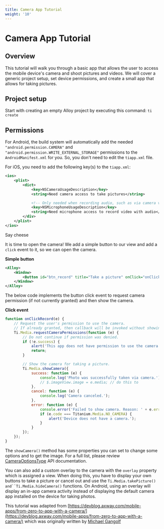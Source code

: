 ```yaml
---
title: Camera App Tutorial
weight: '10'
---
```


# Camera App Tutorial

## Overview

This tutorial will walk you through a basic app that allows the user to access the mobile device's camera and shoot pictures and videos. We will cover a generic project setup, set device permissions, and create a small app that allows for taking pictures.

## Project setup

Start with creating an empty Alloy project by executing this command: `ti create`

## Permissions

For Android, the build system will automatically add the needed `"android.permission.CAMERA"` and `"android.permission.WRITE_EXTERNAL_STORAGE"` permissions to the `AndroidManifest.xml` for you. So, you don't need to edit the `tiapp.xml` file.

For iOS, you need to add the following key(s) to the `tiapp.xml`:

```xml
<ios>
    <plist>
        <dict>
            <key>NSCameraUsageDescription</key>
            <string>Need camera access to take pictures</string>

            <!-- Only needed when recording audio, such as via camera video capture. -->
            <key>NSMicrophoneUsageDescription</key>
            <string>Need microphone access to record video with audio</string>
        </div>
    </plist>
</ios>
```

Say cheese

It is time to open the camera! We add a simple button to our view and add a `click` event to it, so we can open the camera.

**Simple button**

```xml
<Alloy>
    <Window>
        <Button id="btn_record" title="Take a picture" onClick="onClickRecord" />
    </Window>
</Alloy>
```

The below code implements the button click event to request camera permission (if not currently granted) and then show the camera.

**Click event**

```javascript
function onClickRecord(e) {
    // Request the user's permission to use the camera.
    // If already granted, then callback will be invoked without showing dialog.
    Ti.Media.requestCameraPermissions(function (e) {
        // Do not continue if permission was denied.
        if (!e.success) {
            alert('This app does not have permission to use the camera.');
            return;
        }

        // Show the camera for taking a picture.
        Ti.Media.showCamera({
            success: function (e) {
                console.log('Photo was successfully taken via camera.');
                // $.imageView.image = e.media; // do this to
            },
            cancel: function (e) {
                console.log('Camera canceled.');
            },
            error: function (e) {
                console.error('Failed to show camera. Reason: ' + e.error);
                if (e.code === Titanium.Media.NO_CAMERA) {
                    alert('Device does not have a camera.');
                }
            }
        });
    });
}
```

The `showCamera()` method has some properties you can set to change some options and to get the image. For a full list, please review [CameraOptionsType](#!/api/CameraOptionsType) API documentation.

You can also add a custom overlay to the camera with the `overlay` property which is assigned a view. When doing this, you have to display your own buttons to take a picture or cancel out and use the `Ti.Media.takePicture() and``Ti.Media.hideCamera()` functions. On Android, using an overlay will display an in-app camera activity instead of displaying the default camera app installed on the device for taking photos.

This tutorial was adapted from [https://devblog.axway.com/mobile-apps/from-zero-to-app-with-a-camera/](https://devblog.axway.com/mobile-apps/from-zero-to-app-with-a-camera/) which was originally written by [Michael Gangolf](https://devblog.axway.com/author/mgangolf/)

